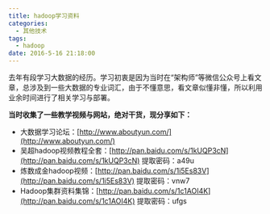 ```yaml
---
title: hadoop学习资料
categories:
  - 其他技术
tags:
  - hadoop
date: 2016-5-16 21:18:00
---
```


去年有段学习大数据的经历。学习初衷是因为当时在“架构师”等微信公众号上看文章，总涉及到一些大数据的专业词汇，由于不懂意思，看文章似懂非懂，所以利用业余时间进行了相关学习与部署。

**当时收集了一些教学视频与网站，绝对干货，现分享如下：**

- 大数据学习论坛：[http://www.aboutyun.com/](http://www.aboutyun.com/)
- 吴超hadoop视频教程全套：[http://pan.baidu.com/s/1kUQP3cN](http://pan.baidu.com/s/1kUQP3cN) 提取密码：a49u
- 炼数成金hadoop视频：[http://pan.baidu.com/s/1i5Es83V](http://pan.baidu.com/s/1i5Es83V) 提取密码：vnw7
- Hadoop集群资料集锦：[http://pan.baidu.com/s/1c1AOI4K](http://pan.baidu.com/s/1c1AOI4K) 提取密码：ufgs
